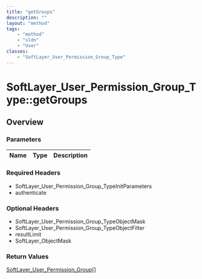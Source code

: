 ```yaml
---
title: "getGroups"
description: ""
layout: "method"
tags:
    - "method"
    - "sldn"
    - "User"
classes:
    - "SoftLayer_User_Permission_Group_Type"
---
```

# SoftLayer_User_Permission_Group_Type::getGroups
## Overview 


### Parameters 
|Name | Type | Description |
| --- | --- | --- |


### Required Headers
* SoftLayer_User_Permission_Group_TypeInitParameters
* authenticate

### Optional Headers
* SoftLayer_User_Permission_Group_TypeObjectMask
* SoftLayer_User_Permission_Group_TypeObjectFilter
* resultLimit
* SoftLayer_ObjectMask

### Return Values
<a href='/reference/datatypes/SoftLayer_User_Permission_Group'>SoftLayer_User_Permission_Group[] </a>

